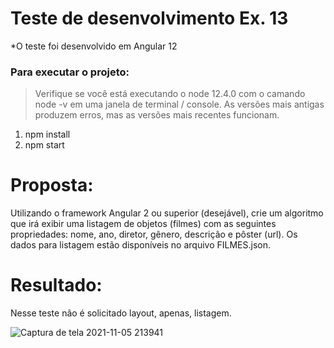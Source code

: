 # Teste de desenvolvimento Ex. 13

*O teste foi desenvolvido em Angular 12
### Para executar o projeto:

> Verifique se você está executando o node 12.4.0 com o camando node -v em uma janela de terminal / console. As versões mais antigas produzem erros, mas as versões mais recentes funcionam.

1. npm install
2. npm start

# Proposta:
Utilizando o framework Angular 2 ou superior (desejável), crie um algoritmo que irá exibir uma listagem de objetos (filmes) com as seguintes propriedades: nome, ano, diretor, gênero, descrição e pôster (url). Os dados para listagem estão disponíveis no arquivo FILMES.json.

# Resultado: 

Nesse teste não é solicitado layout, apenas, listagem.

![Captura de tela 2021-11-05 213941](https://user-images.githubusercontent.com/42192877/140592025-5307a593-9dc1-441b-bcb0-8141d6cbf600.png)
